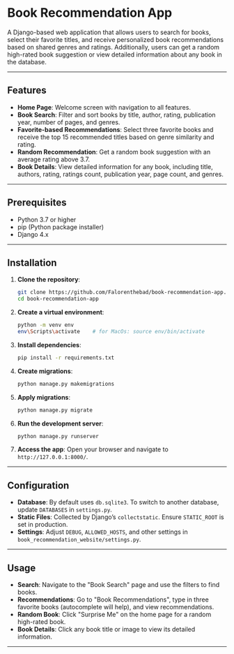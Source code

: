 # Book Recommendation App

A Django-based web application that allows users to search for books, select their favorite titles, and receive personalized book recommendations based on shared genres and ratings. Additionally, users can get a random high-rated book suggestion or view detailed information about any book in the database.

---

## Features

* **Home Page**: Welcome screen with navigation to all features.
* **Book Search**: Filter and sort books by title, author, rating, publication year, number of pages, and genres.
* **Favorite-based Recommendations**: Select three favorite books and receive the top 15 recommended titles based on genre similarity and rating.
* **Random Recommendation**: Get a random book suggestion with an average rating above 3.7.
* **Book Details**: View detailed information for any book, including title, authors, rating, ratings count, publication year, page count, and genres.

---

## Prerequisites

* Python 3.7 or higher
* pip (Python package installer)
* Django 4.x

---

## Installation

1. **Clone the repository**:

   ```bash
   git clone https://github.com/Falorenthebad/book-recommendation-app.git
   cd book-recommendation-app
   ```

2. **Create a virtual environment**:

   ```bash
   python -m venv env
   env\Scripts\activate    # for MacOs: source env/bin/activate
   ```

3. **Install dependencies**:

   ```bash
   pip install -r requirements.txt
   ```

4. **Create migrations**:

   ```bash
   python manage.py makemigrations
   ```

5. **Apply migrations**:

   ```bash
   python manage.py migrate
   ```

6. **Run the development server**:

   ```bash
   python manage.py runserver
   ```

7. **Access the app**: Open your browser and navigate to `http://127.0.0.1:8000/`.

---

## Configuration

* **Database**: By default uses `db.sqlite3`. To switch to another database, update `DATABASES` in `settings.py`.
* **Static Files**: Collected by Django’s `collectstatic`. Ensure `STATIC_ROOT` is set in production.
* **Settings**: Adjust `DEBUG`, `ALLOWED_HOSTS`, and other settings in `book_recommendation_website/settings.py`.

---

## Usage

* **Search**: Navigate to the "Book Search" page and use the filters to find books.
* **Recommendations**: Go to "Book Recommendations", type in three favorite books (autocomplete will help), and view recommendations.
* **Random Book**: Click "Surprise Me" on the home page for a random high-rated book.
* **Book Details**: Click any book title or image to view its detailed information.

---